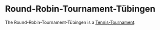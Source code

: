 # Round-Robin-Tournament-Tübingen

The Round-Robin-Tournament-Tübingen is a [Tennis-Tournament](270200008.md). 
